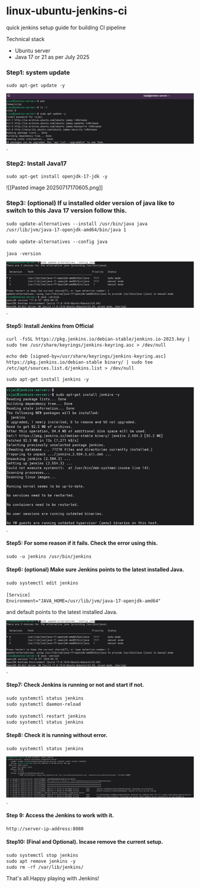 # linux-ubuntu-jenkins-ci
quick jenkins setup guide for building CI pipeline


Technical stack 

* Ubuntu server
* Java 17 or 21 as per July 2025

### Step1:  system update
```
sudo apt-get update -y
```
![update](./assets/20250717170435.png).

### Step2: Install Java17
```
sudo apt-get install openjdk-17-jdk -y
```
![[Pasted image 20250717170605.png]]


### Step3: (optional) If u installed older version of java like to switch to this Java 17 version follow this.
```
sudo update-alternatives --install /usr/bin/java java /usr/lib/jvm/java-17-openjdk-amd64/bin/java 1

sudo update-alternatives --config java

java -version
```

![version](./assets/20250717170904.png).

#### Step5: Install Jenkins from Official 

```
curl -fsSL https://pkg.jenkins.io/debian-stable/jenkins.io-2023.key | sudo tee /usr/share/keyrings/jenkins-keyring.asc > /dev/null
```

```
echo deb [signed-by=/usr/share/keyrings/jenkins-keyring.asc] https://pkg.jenkins.io/debian-stable binary/ | sudo tee /etc/apt/sources.list.d/jenkins.list > /dev/null
```

```
sudo apt-get install jenkins -y
```

![install](./assets/20250717171259.png).

#### Step5: For some reason if it fails. Check the error using this.

```
sudo -u jenkins /usr/bin/jenkins
```


#### Step6: (optional) Make sure Jenkins points to the latest installed Java. 
```
sudo systemctl edit jenkins

[Service] 
Environment="JAVA_HOME=/usr/lib/jvm/java-17-openjdk-amd64"
```

and default points to the latest installed Java.

![latest](./assets/20250717171003.png).

#### Step7: Check Jenkins is running or not and start if not.

```
sudo systemctl status jenkins
sudo systemctl daemon-reload

sudo systemctl restart jenkins
sudo systemctl status jenkins
```


#### Step8: Check it is running without error.

```
sudo systemctl status jenkins
```

![status](./assets/20250717171853.png).

#### Step 9: Access the Jenkins to work with it.

```
http://server-ip-address:8080
```

#### Step10: (Final and Optional). Incase remove the current setup.

```
sudo systemctl stop jenkins
sudo apt remove jenkins -y 
sudo rm -rf /var/lib/jenkins/
```


That's all.Happy playing with Jenkins!
